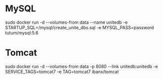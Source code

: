 # MySQL
sudo docker run -d --volumes-from data --name unitedb -e STARTUP_SQL=/mysql/create_unite_dbs.sql -e MYSQL_PASS=password tutum/mysql:5.6

# Tomcat
sudo docker run -d --volumes-from data -p 8080 --link unitedb:unitedb -e SERVICE_TAGS=tomcat7 -e TAG=tomcat7 ibanx/tomcat

